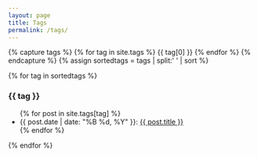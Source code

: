 ```yaml
---
layout: page
title: Tags
permalink: /tags/
---
```


{% capture tags %}
  {% for tag in site.tags %}
    {{ tag[0] }}
  {% endfor %}
{% endcapture %}
{% assign sortedtags = tags | split:' ' | sort %}

<div class="page-content wc-container">
 <div class="post">
    {% for tag in sortedtags %}
    <h3 id="{{ tag }}">{{ tag }}</h3>
    <ul>
    {% for post in site.tags[tag] %}
        <li>
            <time>{{ post.date | date: "%B %d, %Y" }}</time>:
            <a href="{{ post.url }}">{{ post.title }}</a>
        </li>
    {% endfor %}
    </ul>
    {% endfor %}
 </div>
</div>
